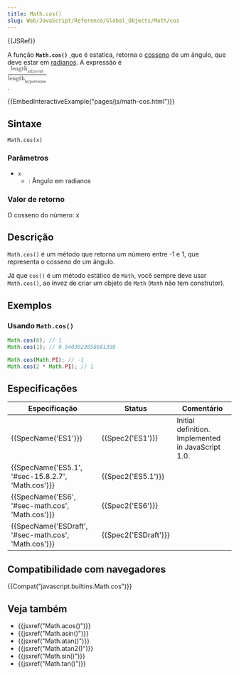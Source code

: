 ```yaml
---
title: Math.cos()
slug: Web/JavaScript/Reference/Global_Objects/Math/cos
---
```


{{JSRef}}

A função **`Math.cos()`** ,que é estatica, retorna o [cosseno](https://pt.wikipedia.org/wiki/cosseno) de um ângulo, que deve estar em [radianos](https://pt.wikipedia.org/wiki/radianos). A expressão é <math style="display: inline;"><mstyle displaystyle="true"><mfrac><msub><mrow><mtext>length</mtext> </mrow><mrow><mrow><mtext>adjacent</mtext> </mrow></mrow></msub><msub><mrow><mtext>length</mtext> </mrow><mrow><mrow><mtext>hypotenuse</mtext> </mrow></mrow></msub></mfrac></mstyle></math>.

{{EmbedInteractiveExample("pages/js/math-cos.html")}}

## Sintaxe

```
Math.cos(x)
```

### Parâmetros

- `x`
  - : Ângulo em radianos

### Valor de retorno

O cosseno do número: x

## Descrição

`Math.cos()` é um método que retorna um número entre -1 e 1, que representa o cosseno de um ângulo.

Já que `cos()` é um método estático de `Math`, você sempre deve usar `Math.cos()`, ao invez de criar um objeto de `Math` (`Math` não tem construtor).

## Exemplos

### Usando `Math.cos()`

```js
Math.cos(0); // 1
Math.cos(1); // 0.5403023058681398

Math.cos(Math.PI); // -1
Math.cos(2 * Math.PI); // 1
```

## Especificações

| Especificação                                        | Status               | Comentário                                         |
| ---------------------------------------------------- | -------------------- | -------------------------------------------------- |
| {{SpecName('ES1')}}                                  | {{Spec2('ES1')}}     | Initial definition. Implemented in JavaScript 1.0. |
| {{SpecName('ES5.1', '#sec-15.8.2.7', 'Math.cos')}}   | {{Spec2('ES5.1')}}   |                                                    |
| {{SpecName('ES6', '#sec-math.cos', 'Math.cos')}}     | {{Spec2('ES6')}}     |                                                    |
| {{SpecName('ESDraft', '#sec-math.cos', 'Math.cos')}} | {{Spec2('ESDraft')}} |                                                    |

## Compatibilidade com navegadores

{{Compat("javascript.builtins.Math.cos")}}

## Veja também

- {{jsxref("Math.acos()")}}
- {{jsxref("Math.asin()")}}
- {{jsxref("Math.atan()")}}
- {{jsxref("Math.atan2()")}}
- {{jsxref("Math.sin()")}}
- {{jsxref("Math.tan()")}}
